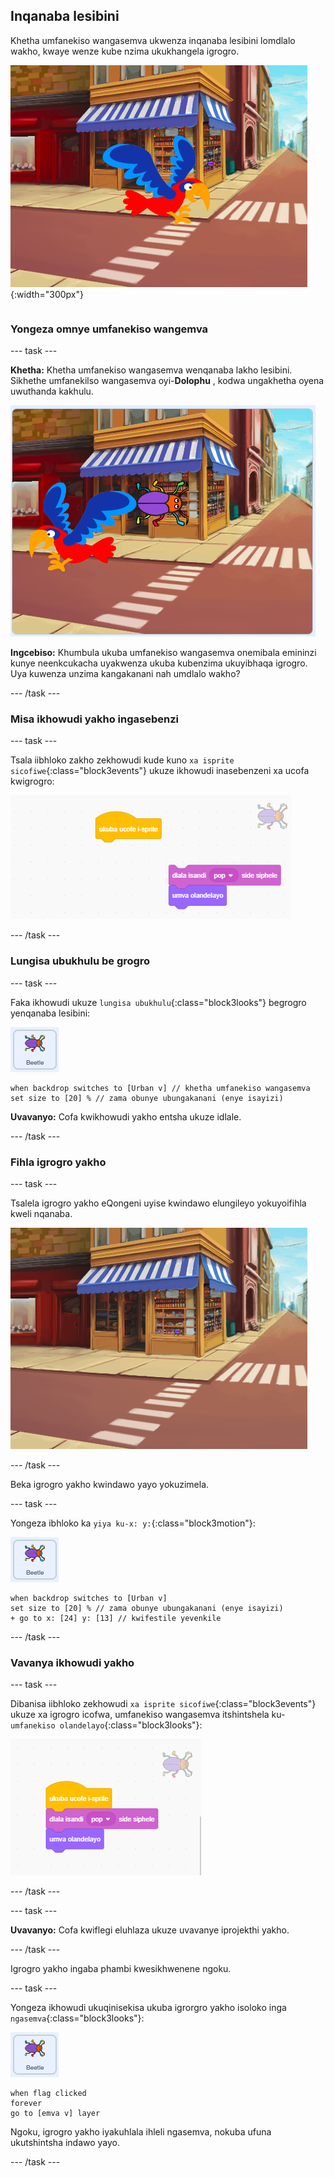 ## Inqanaba lesibini

<div style="display: flex; flex-wrap: wrap">
<div style="flex-basis: 200px; flex-grow: 1; margin-right: 15px;">
Khetha umfanekiso wangasemva ukwenza inqanaba lesibini lomdlalo wakho, kwaye wenze kube nzima ukukhangela igrogro. 
</div>
<div>

![Umboniso wesitrato onegroro efihliweyo.](images/second-level.png){:width="300px"}

</div>
</div>

### Yongeza omnye umfanekiso wangemva

--- task ---

**Khetha:** Khetha umfanekiso wangasemva wenqanaba lakho lesibini. Sikhethe umfanekilso wangasemva oyi-**Dolophu** , kodwa ungakhetha oyena uwuthanda kakhulu.

![Igrogro kunye nesikhwenene nomfanekiso wangasemva oyidolophi.](images/insert-urban-backdrop.png)

**Ingcebiso:** Khumbula ukuba umfanekiso wangasemva onemibala emininzi kunye neenkcukacha uyakwenza ukuba kubenzima ukuyibhaqa igrogro. Uya kuwenza unzima kangakanani nah umdlalo wakho?

--- /task ---

### Misa ikhowudi yakho ingasebenzi

--- task ---

Tsala iibhloko zakho zekhowudi kude kuno `xa isprite sicofiwe`{:class="block3events"} ukuze ikhowudi inasebenzeni xa ucofa kwigrogro:

![Ukwaphula ikhowudi.](images/breaking-script.png)

--- /task ---

### Lungisa ubukhulu be grogro

--- task ---

Faka ikhowudi ukuze `lungisa ubukhulu`{:class="block3looks"} begrogro yenqanaba lesibini:

![iSprite esiyigrogro](images/bug-sprite.png)

```blocks3
when backdrop switches to [Urban v] // khetha umfanekiso wangasemva
set size to [20] % // zama obunye ubungakanani (enye isayizi)
```

**Uvavanyo:** Cofa kwikhowudi yakho entsha ukuze idlale.

--- /task ---

### Fihla igrogro yakho

--- task ---

Tsalela igrogro yakho eQongeni uyise kwindawo elungileyo yokuyoifihla kweli nqanaba.

![Igrogro ezimele kwifestile yevenkile embindini kumfanekiso wangasemva.](images/hidden-urban-backdrop.png)

--- /task ---

Beka igrogro yakho kwindawo yayo yokuzimela.

--- task ---

Yongeza ibhloko ka `yiya ku-x: y:`{:class="block3motion"}:

![iSprite esiyiGrogro.](images/bug-sprite.png)

```blocks3
when backdrop switches to [Urban v]
set size to [20] % // zama obunye ubungakanani (enye isayizi)
+ go to x: [24] y: [13] // kwifestile yevenkile
```

--- /task ---

### Vavanya ikhowudi yakho

--- task ---

Dibanisa iibhloko zekhowudi `xa isprite sicofiwe`{:class="block3events"} ukuze xa igrogro icofwa, umfanekiso wangasemva itshintshela ku- `umfanekiso olandelayo`{:class="block3looks"}:

![Iibhloko zekhowudi zidityaniswe zonke kwakhona.](images/fixed-script.png)

--- /task ---

--- task ---

**Uvavanyo:** Cofa kwiflegi eluhlaza ukuze uvavanye iprojekthi yakho.

--- /task ---

Igrogro yakho ingaba phambi kwesikhwenene ngoku.

--- task ---

Yongeza ikhowudi ukuqinisekisa ukuba igrorgro yakho isoloko inga `ngasemva`{:class="block3looks"}:

![iSprite esiyiGrogro.](images/bug-sprite.png)

```blocks3
when flag clicked
forever
go to [emva v] layer
```

Ngoku, igrogro yakho iyakuhlala ihleli ngasemva, nokuba ufuna ukutshintsha indawo yayo.

--- /task ---
